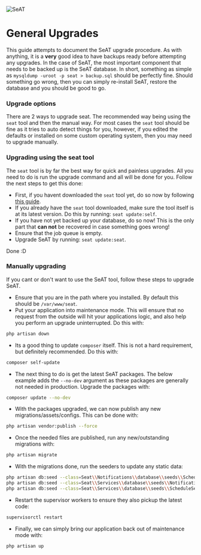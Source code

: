 ![SeAT](http://i.imgur.com/aPPOxSK.png)

# General Upgrades

This guide attempts to document the SeAT upgrade procedure. As with anything, it is a **very** good idea to have backups ready before attempting any upgrades. In the case of SeAT, the most important component that needs to be backed up is the SeAT database. In short, something as simple as `mysqldump -uroot -p seat > backup.sql` should be perfectly fine. Should something go wrong, then you can simply re-install SeAT, restore the database and you should be good to go.

### Upgrade options
There are 2 ways to upgrade seat. The recommended way being using the `seat` tool and then the manual way. For most cases the `seat` tool should be fine as it tries to auto detect things for you, however, if you edited the defaults or installed on some custom operating system, then you may need to upgrade manually.

### Upgrading using the seat tool
The `seat` tool is by far the best way for quick and painless upgrades. All you need to do is run the upgrade command and all will be done for you. Follow the next steps to get this done:

- First, if you havent downloaded the `seat` tool yet, do so now by following [this guide](/installation_guides/getting_started/#seat-tool).
- If you already have the `seat` tool downloaded, make sure the tool itself is at its latest version. Do this by running: `seat update:self`.
- If you have not yet backed up your database, do so now! This is the only part that **can not** be recovered in case something goes wrong!
- Ensure that the job queue is empty.
- Upgrade SeAT by running: `seat update:seat`.

Done :D

### Manually upgrading
If you cant or don't want to use the SeAT tool, follow these steps to upgrade SeAT.

* Ensure that you are in the path where you installed. By default this should be `/var/www/seat`.
* Put your application into maintenance mode. This will ensure that no request from the outside will hit your applications logic, and also help you perform an upgrade uninterrupted. Do this with:

```bash
php artisan down
```

* Its a good thing to update `composer` itself. This is not a hard requirement, but definitely recommended. Do this with:

```bash
composer self-update
```

* The next thing to do is get the latest SeAT packages. The below example adds the `--no-dev` argument as these packages are generally not needed in production. Upgrade the packages with:

```bash
composer update --no-dev
```

* With the packages upgraded, we can now publish any new migrations/assets/configs. This can be done with:

```bash
php artisan vendor:publish --force
```

* Once the needed files are published, run any new/outstanding migrations with:

```bash
php artisan migrate
```

* With the migrations done, run the seeders to update any static data:

```bash
php artisan db:seed --class=Seat\\Notifications\\database\\seeds\\ScheduleSeeder
php artisan db:seed --class=Seat\\Services\\database\\seeds\\NotificationTypesSeeder
php artisan db:seed --class=Seat\\Services\\database\\seeds\\ScheduleSeeder
```

* Restart the supervisor workers to ensure they also pickup the latest code:

```bash
supervisorctl restart
```

* Finally, we can simply bring our application back out of maintenance mode with:

```bash
php artisan up
```
